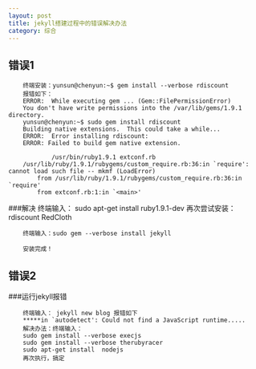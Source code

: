 ```yaml
---
layout: post
title: jekyll搭建过程中的错误解决办法
category: 综合
---
```



错误1
------

		终端安装：yunsun@chenyun:~$ gem install --verbose rdiscount
		报错如下：
		ERROR:  While executing gem ... (Gem::FilePermissionError)
	    You don't have write permissions into the /var/lib/gems/1.9.1 directory.
		yunsun@chenyun:~$ sudo gem install rdiscount
		Building native extensions.  This could take a while...
		ERROR:  Error installing rdiscount:
		ERROR: Failed to build gem native extension.

		        /usr/bin/ruby1.9.1 extconf.rb
		/usr/lib/ruby/1.9.1/rubygems/custom_require.rb:36:in `require': cannot load such file -- mkmf (LoadError)
			from /usr/lib/ruby/1.9.1/rubygems/custom_require.rb:36:in `require'
			from extconf.rb:1:in `<main>'

###解决
		终端输入：
		sudo apt-get install ruby1.9.1-dev
		再次尝试安装：
		 rdiscount RedCloth

		终端输入：sudo gem --verbose install jekyll

		安装完成！

错误2
--------

###运行jekyll报错

		终端输入： jekyll new blog 报错如下
		*****in `autodetect': Could not find a JavaScript runtime.....
		解决办法：终端输入：
		sudo gem install --verbose execjs
		sudo gem install --verbose therubyracer
		sudo apt-get install  nodejs
		再次执行，搞定


